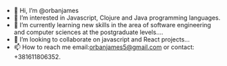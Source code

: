 - 👋 Hi, I’m @orbanjames
- 👀 I’m interested in Javascript, Clojure and Java programming languages.
- 🌱 I’m currently learning new skills in the area of software engineering and computer sciences at the postgraduate levels....
- 💞️ I’m looking to collaborate on javascript and React projects...
- 📫 How to reach me email:orbanjames5@gmail.com or contact: +381611806352.

<!---
orbanjames/orbanjames is a ✨ special ✨ repository because its `README.md` (this file) appears on your GitHub profile.
You can click the Preview link to take a look at your changes.
--->
